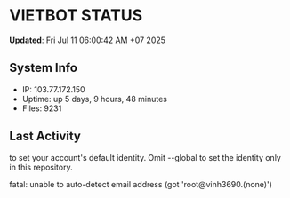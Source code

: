 # VIETBOT STATUS
**Updated**: Fri Jul 11 06:00:42 AM +07 2025

## System Info
- IP: 103.77.172.150
- Uptime: up 5 days, 9 hours, 48 minutes
- Files: 9231

## Last Activity

to set your account's default identity.
Omit --global to set the identity only in this repository.

fatal: unable to auto-detect email address (got 'root@vinh3690.(none)')

